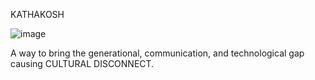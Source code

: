 KATHAKOSH

![image](https://github.com/PunamDahal/KathaKosh/assets/104304324/bd877a41-16dd-458e-8c7c-6f462f2b606b)

A way to bring the generational, communication, and technological gap causing CULTURAL DISCONNECT.

